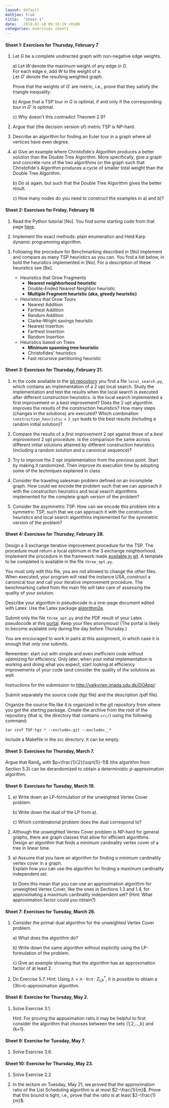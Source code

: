 ```yaml
---
layout: default
mathjax: true
title:  "Sheet 1"
date:   2019-01-10 09:33:19 +0100
categories: exercises sheet1
---
```


#### Sheet 1: Exercises for Thursday, February 7

1.  Let $G$ be a complete undirected graph with non-negative edge
    weights.

    a) Let $W$ denote the maximum weight of any edge in $G$.  
       For each edge $e$, add $W$ to the weight of $e$.  
       Let $G'$ denote the resulting weighted graph.

       Prove that the weights of $G'$ are metric, i.e., prove that
       they satisfy the triangle inequality.

    b) Argue that a TSP tour in $G$ is optimal, if and only if the
       corresponding tour in $G'$ is optimal.

    c) Why doesn't this contradict Theorem 2.9?

2. Argue that (the decision version of) metric TSP is NP-hard.

2. Describe an algorithm for finding an Euler tour in a graph where
   all vertices have even degree.

3. a) Give an example where Christofide's Algorithm produces a better
      solution than the Double Tree Algorithm.
      More specifically, give a graph and concrete runs of the two
      algorithms on the graph such that Christofide's Algorithm
      produces a cycle of smaller total weight than the Double Tree
      Algorithm.

   b) Do a) again, but such that the Double Tree Algorithm gives the
      better result.
      
   c) How many nodes do you need to construct the examples in a) and
      b)?
	  
	  

#### Sheet 2: <a name="sheet2"></a> Exercises for Friday, February 16
   
   
1. Read the Python tutorial [No]. You find some starting code from that
   page [here](https://github.com/DM865/TSP).

2. Implement the exact methods: plain enumeration and Held Karp dynamic
   programming algorithm.

3. Following the procedure for Benchmarking described in [No] implement
   and compare as many TSP heuristics as you can. You find a list below,
   in bold the heuristics implemented in [No]. For a description of
   these heuristics see [Be].

   - Heuristics that Grow Fragments
	 + **Nearest neighborhood heuristic**
	 + Double-Ended Nearest Neighbor heuristic
	 + **Multiple Fragment heuristic (aka, greedy heuristic)**
   - Heuristics that Grow Tours
	 + Nearest Addition
	 + Farthest Addition
	 + Random Addition
	 + Clarke-Wright savings heuristic
	 + Nearest Insertion
	 + Farthest Insertion
	 + Random Insertion
   - Heuristics based on Trees
	 + **Minimum spanning tree heuristic**
	 + Christofides' heuristics
	 + Fast recursive partitioning heuristic





#### Sheet 3: <a name="sheet3"></a> Exercises for Thursday, February 21.

<!--
1. In a 3-opt local search algorithm for the TSP how many possible ways
   are there to add three new edges once three edges have been removed
   in order to re-obtain an Hamiltonian tour? Justify your answer.
-->


1. In the code available in the
   [git repository](https://github.com/DM865/TSP) you find a file
   `local_search.py`, which contains an implementation of a 2 opt local
   search. Study the implementation and test the results when the local
   search is executed after different construction heuristics. Is the
   local search implemented a first improvement or a best improvement?
   Does the 2 opt algorithm improves the results of the construction
   heuristics?  How many steps (changes in the solutions) are executed?
   Which combination `construction_heuristic` + `2_opt` leads to the
   best results (including a random initial solution)?
   
2. Compare the results of a *first improvement* 2 opt against those of a
   *best improvement* 2 opt procedure. Is the comparison the same across
   different initial solutions attained by different construction
   heuristics (including a random solution and a canonical sequence)?
   
3. Try to improve the 2 opt implementation from the previous
   point. Start by making it randomized. Then improve its execution time
   by adopting some of the techniques explained in class.

4. Consider the traveling salesman problem defined on an incomplete
   graph. How could we encode the problem such that we can approach it
   with the construction heuristics and local search algorithms
   implemented for the complete graph version of the problem?

5. Consider the asymmetric TSP. How can we encode this problem into a
   symmetric TSP, such that we can approach it with the construction
   heuristics and local search algorithms implemented for the symmetric
   version of the problem?




#### Sheet 4: <a name="sheet4"></a> Exercises for Thursday, February 28.

Design a 3 exchange iterative improvement procedure for the TSP.  The
procedure must return a local optimum in the 3 exchange neighborhood.
Implement the procedure in the framework made
[available in git](https://github.com/DM865/TSP).
A template to be completed is available in the file `three_opt.py`. 

You must only edit this file, you are not allowed to change the other
files.  When executed, your program will read the instance USA,
construct a canonical tour and call your iterative improvement
procedure. The benchmarking called from the main file will take care of
assessing the quality of your solution.

Describe your algorithm in pseudocode in a one-page document edited with
Latex. Use the Latex package
[algorithm2e](https://ctan.org/pkg/algorithm2e?lang=en).

Submit only the file `three_opt.py` and the PDF result of your Latex
pseudocode at this [portal](http://valkyrien.imada.sdu.dk/DOApp/). Keep your
files anonymous! (The portal is likely to become available only during
the day before Thursday.)

You are encouraged to work in pairs at this assignment, in which case it is
enough that only one submits.

Remember: start out with simple and even inefficient code without
optimizing for efficiency. Only later, when your initial implementation
is working and doing what you expect, start looking at efficiency
improvements of your code (and consider the quality of the solutions as
well.


Instructions for the submission to http://valkyrien.imada.sdu.dk/DOApp/:

Submit separately the source code (tgz file) and the description (pdf
file).

Organize the source file like it is organized in the git repository from
where you got the starting package. Create the archive from the root of
the repository (that is, the directory that contains `src/`) using the
following command:

```
tar czvf TSP.tgz * --exclude=.git --exclude=__*
```

Include a Makefile in the src directory. It can be empty.



#### Sheet 5: <a name="sheet5"></a> Exercises for Thursday, March 7.

Argue that $\text{Rand}_p$ with $p=\frac{1}{2}(\sqrt{5}-1)$ (the
algorithm from Section 5.3) can be 
derandomized to obtain a deterministic $p$-approximation algorithm.


#### Sheet 6: <a name="sheet6"></a> Exercises for Tuesday, March 19.

1. a) Write down an LP-formulation of the unweighted Vertex Cover problem.

   b) Write down the dual of the LP from a).

   c) Which combinatorial problem does the dual correspond to?

2. Although the unweighted Vertex Cover problem is NP-hard for general
   graphs, there are graph classes that allow for efficient algorithms.
   Design an algorithm that finds a minimum cardinality vertex cover of a
   tree in linear time. 

3. a) Assume that you have an algorithm for finding a minimum
      cardinality vertex cover in a graph.  
      Explain how you can use the algorithm for finding a maximum
      cardinality independent set. 

   b) Does this mean that you can use an approximation algorithm for
      unweighted Vertex Cover, like the ones in Sections 1.3 and 1.4,
      for approximating a maximum cardinality independent set?
      (Hint: What approximation factor could you obtain?)
      

#### Sheet 7: <a name="sheet7"></a> Exercises for Tuesday, March 26.

1. Consider the primal-dual algorithm for the unweighted Vertex Cover problem.

   a) What does the algorithm do?

   b) Write down the same algorithm without explicitly using the
      LP-formulation of the problem. 

   c) Give an example showing that the algorithm has an approximation
      factor of at least 2.


2. Do Exercise 5.7.
   Hint: Using $\lambda = n \cdot \ln n \cdot Z_{\text{LP}}^*$, it is
   possible to obtain a $(3 \ln n)$-approximation algorithm.


#### Sheet 8: <a name="sheet8"></a> Exercise for Thursday, May 2.

1. Solve Exercise 3.1.

   Hint: For proving the appoximation ratio it may be helpful to first consider the algorithm that chooses between the sets {1,2,…,k} and {k+1}.


#### Sheet 9: <a name="sheet9"></a> Exercise for Tuesday, May 7.

1. Solve Exercise 3.6.


#### Sheet 10: <a name="sheet10"></a> Exercise for Thursday, May 23.

1. Solve Exercise 2.2

2. In the lecture on Tuesday, May 21, we proved that the approximation
   ratio of the List Scheduling algorithm is at most
   $2−\frac{1}{m}$. Prove that this bound is tight, i.e., prove that the
   ratio is at least $2−\frac{1}{m}$.

